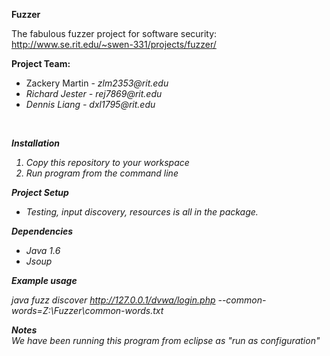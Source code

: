 <b>Fuzzer</b>

The fabulous fuzzer project for software security: http://www.se.rit.edu/~swen-331/projects/fuzzer/

<b>Project Team:</b>
<ul>
	<li>Zackery Martin - <i>zlm2353@rit.edu<i> <br></li>
	<li>Richard Jester - <i>rej7869@rit.edu<i> <br></li>
	<li>Dennis Liang - <i>dxl1795@rit.edu<i></li>
</ul><br>

<b>Installation</b><br>
<ol>
	<li>Copy this repository to your workspace</li>
	<li>Run program from the command line</li>
</ol>

<b>Project Setup</b><br>
<ul>
	<li>Testing, input discovery, resources is all in the package.</li>
</ul>

<b>Dependencies</b><br>
<ul>
	<li>Java 1.6</li>
	<li>Jsoup</li>
</ul>

<b>Example usage</b><br>

java fuzz discover http://127.0.0.1/dvwa/login.php --common-words=Z:\Fuzzer\common-words.txt<br>


<b>Notes</b><br>
We have been running this program from eclipse as "run as configuration"


